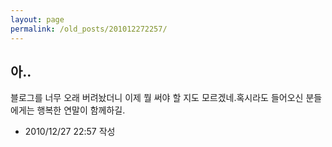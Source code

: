 ```yaml
---
layout: page
permalink: /old_posts/201012272257/
---
```


## 아..

블로그를 너무 오래 버려놨더니 이제 뭘 써야 할 지도 모르겠네.혹시라도 들어오신 분들에게는 행복한 연말이 함께하길.



- 2010/12/27 22:57 작성